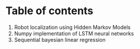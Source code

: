 # Table of contents

1. 	Robot localization using Hidden Markov Models
2.  Numpy implementation of LSTM neural networks
3.  Sequential bayesian linear regression
